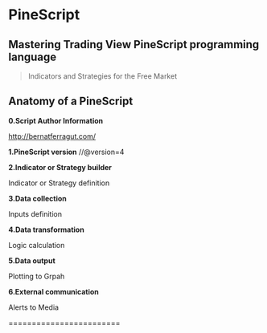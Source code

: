 # PineScript

## Mastering Trading View PineScript programming language
> Indicators and Strategies for the Free Market

## Anatomy of a PineScript

**0.Script Author Information**

http://bernatferragut.com/ 

**1.PineScript version**
//@version=4 

**2.Indicator or Strategy builder**

Indicator or Strategy definition

**3.Data collection**

Inputs definition

**4.Data transformation**

Logic calculation

**5.Data output**

Plotting to Grpah

**6.External communication**

Alerts to Media

========================

